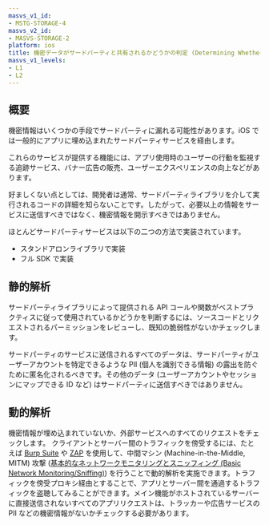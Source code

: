 ```yaml
---
masvs_v1_id:
- MSTG-STORAGE-4
masvs_v2_id:
- MASVS-STORAGE-2
platform: ios
title: 機密データがサードパーティと共有されるかどうかの判定 (Determining Whether Sensitive Data Is Shared with Third Parties)
masvs_v1_levels:
- L1
- L2
---
```


## 概要

機密情報はいくつかの手段でサードパーティに漏れる可能性があります。iOS では一般的にアプリに埋め込まれたサードパーティサービスを経由します。

これらのサービスが提供する機能には、アプリ使用時のユーザーの行動を監視する追跡サービス、バナー広告の販売、ユーザーエクスペリエンスの向上などがあります。

好ましくない点としては、開発者は通常、サードパーティライブラリを介して実行されるコードの詳細を知らないことです。したがって、必要以上の情報をサービスに送信すべきではなく、機密情報を開示すべきではありません。

ほとんどサードパーティサービスは以下の二つの方法で実装されています。

- スタンドアロンライブラリで実装
- フル SDK で実装

## 静的解析

サードパーティライブラリによって提供される API コールや関数がベストプラクティスに従って使用されているかどうかを判断するには、ソースコードとリクエストされるパーミッションをレビューし、既知の脆弱性がないかチェックします。

サードパーティのサービスに送信されるすべてのデータは、サードパーティがユーザーアカウントを特定できるような PII (個人を識別できる情報) の露出を防ぐために匿名化されるべきです。その他のデータ (ユーザーアカウントやセッションにマップできる ID など) はサードパーティに送信すべきではありません。

## 動的解析

機密情報が埋め込まれていないか、外部サービスへのすべてのリクエストをチェックします。
クライアントとサーバー間のトラフィックを傍受するには、たとえば [Burp Suite](../../../tools/network/MASTG-TOOL-0077.md) や [ZAP](../../../tools/network/MASTG-TOOL-0079.md) を使用して、中間マシン (Machine-in-the-Middle, MITM) 攻撃 ([基本的なネットワークモニタリングとスニッフィング (Basic Network Monitoring/Sniffing)](../../../techniques/ios/MASTG-TECH-0062.md)) を行うことで動的解析を実施できます。トラフィックを傍受プロキシ経由とすることで、アプリとサーバー間を通過するトラフィックを盗聴してみることができます。メイン機能がホストされているサーバーに直接送信されないすべてのアプリリクエストは、トラッカーや広告サービスの PII などの機密情報がないかチェックする必要があります。
